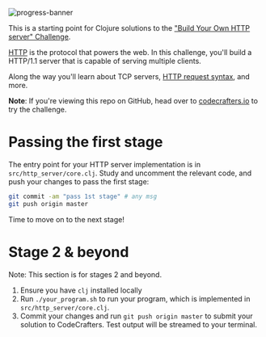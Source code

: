 ![progress-banner](https://codecrafters.io/landing/images/default_progress_banners/http-server.png)

This is a starting point for Clojure solutions to the
["Build Your Own HTTP server" Challenge](https://app.codecrafters.io/courses/http-server/overview).

[HTTP](https://en.wikipedia.org/wiki/Hypertext_Transfer_Protocol) is the
protocol that powers the web. In this challenge, you'll build a HTTP/1.1 server
that is capable of serving multiple clients.

Along the way you'll learn about TCP servers,
[HTTP request syntax](https://www.w3.org/Protocols/rfc2616/rfc2616-sec5.html),
and more.

**Note**: If you're viewing this repo on GitHub, head over to
[codecrafters.io](https://codecrafters.io) to try the challenge.

# Passing the first stage

The entry point for your HTTP server implementation is in
`src/http_server/core.clj`. Study and uncomment the relevant code, and push your
changes to pass the first stage:

```sh
git commit -am "pass 1st stage" # any msg
git push origin master
```

Time to move on to the next stage!

# Stage 2 & beyond

Note: This section is for stages 2 and beyond.

1. Ensure you have `clj` installed locally
1. Run `./your_program.sh` to run your program, which is implemented in
   `src/http_server/core.clj`.
1. Commit your changes and run `git push origin master` to submit your solution
   to CodeCrafters. Test output will be streamed to your terminal.
